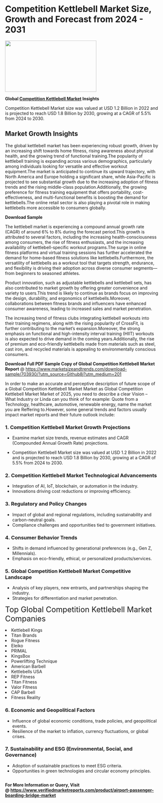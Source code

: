 <H1>Competition Kettlebell Market Size, Growth and Forecast from 2024 - 2031</H1><img class="aligncenter size-medium wp-image-584254" src="https://thirdeyenews.in/wp-content/uploads/2024/09/Global-Market-Research-300x168.jpeg" alt="" width="300" height="168" /><p><strong>Global&nbsp;<a href="https://www.marketsizeandtrends.com/download-sample/703930/?utm_source=Github8j?utm_medium=201">Competition Kettlebell Market</a> Insights</strong></p><p>Competition Kettlebell Market size was valued at USD 1.2 Billion in 2022 and is projected to reach USD 1.8 Billion by 2030, growing at a CAGR of 5.5% from 2024 to 2030.</p><p><h2>Market Growth Insights</h2> <p>The global kettlebell market has been experiencing robust growth, driven by an increasing shift towards home fitness, rising awareness about physical health, and the growing trend of functional training.The popularity of kettlebell training is expanding across various demographics, particularly among individuals looking for versatile and effective workout equipment.The market is anticipated to continue its upward trajectory, with North America and Europe holding a significant share, while Asia-Pacific is projected to see substantial growth due to the increasing adoption of fitness trends and the rising middle-class population.Additionally, the growing preference for fitness training equipment that offers portability, cost-effectiveness, and multi-functional benefits is boosting the demand for kettlebells.The online retail sector is also playing a pivotal role in making kettlebells more accessible to consumers globally.</p> <p><strong>Download Sample</strong></p> <p>The kettlebell market is experiencing a compound annual growth rate (CAGR) of around 6% to 8% during the forecast period.This growth is attributed to several factors, including the increasing health-consciousness among consumers, the rise of fitness enthusiasts, and the increasing availability of kettlebell-specific workout programs.The surge in online fitness platforms and virtual training sessions has further accelerated the demand for home-based fitness solutions like kettlebells.Furthermore, the versatility of kettlebells as a workout tool that targets strength, endurance, and flexibility is driving their adoption across diverse consumer segments—from beginners to seasoned athletes.</p> <p>Product innovation, such as adjustable kettlebells and kettlebell sets, has also contributed to market growth by offering greater convenience and variety to users.This trend is likely to continue as brands focus on improving the design, durability, and ergonomics of kettlebells.Moreover, collaborations between fitness brands and influencers have enhanced consumer awareness, leading to increased sales and market penetration.</p> <p>The increasing trend of fitness clubs integrating kettlebell workouts into their training regimens, along with the rising popularity of CrossFit, is further contributing to the market’s expansion.Moreover, the strong emphasis on functional and high-intensity interval training (HIIT) workouts is also expected to drive demand in the coming years.Additionally, the rise of premium and eco-friendly kettlebells made from materials such as steel, cast iron, and recycled materials is appealing to environmentally conscious consumers.</p> <p><span class=""><strong>Download Full PDF Sample Copy of Global Competition Kettlebell Market Report</strong> @ <a href="https://www.marketsizeandtrends.com/download-sample/703930/?utm_source=Github8j?utm_medium=201" target="_blank">https://www.marketsizeandtrends.com/download-sample/703930/?utm_source=Github8j?utm_medium=201</a></span></p><p>In order to make an accurate and perceptive description of future scope of a Global&nbsp;Competition Kettlebell Market Market as Global&nbsp;Competition Kettlebell Market Market of 2025, you need to describe a clear Vision &ndash; What Industry or Linda can you think of for example: Quote from a Technology, healthcare, automotive, renewable energy, name the market you are Reffering to.However, some general trends and factors usually impact market reports and their future outlook include:</p><h3>1.&nbsp;<strong>Competition Kettlebell Market Growth Projections</strong></h3><ul><li>Examine market size trends, revenue estimates and CAGR (Compounded Annual Growth Rate) projections.</li><li><p>Competition Kettlebell Market size was valued at USD 1.2 Billion in 2022 and is projected to reach USD 1.8 Billion by 2030, growing at a CAGR of 5.5% from 2024 to 2030.</p></li></ul><h3>2.&nbsp;<strong>Competition Kettlebell Market Technological Advancements</strong></h3><ul><li>Integration of AI, IoT, blockchain, or automation in the industry.</li><li>Innovations driving cost reductions or improving efficiency.</li></ul><h3>3.&nbsp;<strong>Regulatory and Policy Changes</strong></h3><ul><li>Impact of global and regional regulations, including sustainability and carbon-neutral goals.</li><li>Compliance challenges and opportunities tied to government initiatives.</li></ul><h3>4.&nbsp;<strong>Consumer Behavior Trends</strong></h3><ul><li>Shifts in demand influenced by generational preferences (e.g., Gen Z, Millennials).</li><li>Emphasis on eco-friendly, ethical, or personalized products/services.</li></ul><h3>5.&nbsp;<strong>Global Competition Kettlebell Market Competitive Landscape</strong></h3><ul><li>Analysis of key players, new entrants, and partnerships shaping the industry.</li><li>Strategies for differentiation and market penetration.</li></ul><p data-pm-slice="1 1 []"><span style="color: inherit; font-family: inherit; font-size: 25px;">Top Global Competition Kettlebell Market Companies</span></p><div class="" data-test-id=""><p><li>Kettlebell Kings</li><li> Titan Brands</li><li> Rogue Fitness</li><li> Eleiko</li><li> PRIMAL</li><li> KingsBox</li><li> Powerlifting Technique</li><li> American Barbell</li><li> Kettlebells USA</li><li> REP Fitness</li><li> Titan Fitness</li><li> Valor Fitness</li><li> CAP Barbell</li><li> Fitness Reality</li></p></div><h3>6.&nbsp;<strong>Economic and Geopolitical Factors</strong></h3><ul><li>Influence of global economic conditions, trade policies, and geopolitical events.</li><li>Resilience of the market to inflation, currency fluctuations, or global crises.</li></ul><h3>7.&nbsp;<strong>Sustainability and ESG (Environmental, Social, and Governance)</strong></h3><ul><li>Adoption of sustainable practices to meet ESG criteria.</li><li>Opportunities in green technologies and circular economy principles.</li></ul><h2><strong style="font-size: 14px;">For More Information or Query, Visit @&nbsp;</strong><a style="background-color: #ffffff; font-size: 14px;" href="https://www.marketsizeandtrends.com/report/competition-kettlebell-market/" target="_blank">https://www.verifiedmarketreports.com/product/airport-passenger-boarding-bridge-market</a></h2>